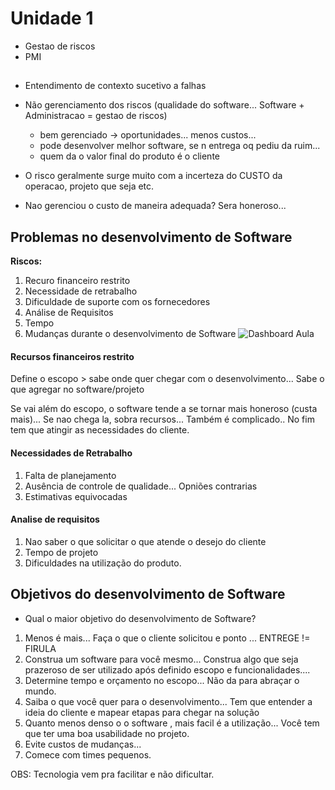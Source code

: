 # Unidade 1

- Gestao de riscos
- PMI

##

- Entendimento de contexto sucetivo a falhas

- Não gerenciamento dos riscos (qualidade do software... Software + Administracao = gestao de riscos)

  - bem gerenciado -> oportunidades... menos custos...
  - pode desenvolver melhor software, se n entrega oq pediu da ruim...
  - quem da o valor final do produto é o cliente

- O risco geralmente surge muito com a incerteza do CUSTO da operacao, projeto que seja etc.
- Nao gerenciou o custo de maneira adequada? Sera honeroso...

## Problemas no desenvolvimento de Software

**Riscos:**

1. Recuro financeiro restrito
2. Necessidade de retrabalho
3. Dificuldade de suporte com os fornecedores
4. Análise de Requisitos
5. Tempo
6. Mudanças durante o desenvolvimento de Software
   ![Dashboard Aula](image.png)

#### Recursos financeiros restrito

Define o escopo > sabe onde quer chegar com o desenvolvimento... Sabe o que agregar no software/projeto

Se vai além do escopo, o software tende a se tornar mais honeroso (custa mais)... Se nao chega la, sobra recursos... Também é complicado.. No fim tem que atingir as necessidades do cliente.

#### Necessidades de Retrabalho

1. Falta de planejamento
2. Ausência de controle de qualidade... Opniões contrarias
3. Estimativas equivocadas

#### Analise de requisitos

1. Nao saber o que solicitar o que atende o desejo do cliente
2. Tempo de projeto
3. Dificuldades na utilização do produto.

## Objetivos do desenvolvimento de Software

- Qual o maior objetivo do desenvolvimento de Software?

1. Menos é mais... Faça o que o cliente solicitou e ponto ... ENTREGE != FIRULA
2. Construa um software para você mesmo... Construa algo que seja prazeroso de ser utilizado após definido escopo e funcionalidades....
3. Determine tempo e orçamento no escopo... Não da para abraçar o mundo.
4. Saiba o que você quer para o desenvolvimento... Tem que entender a ideia do cliente e mapear etapas para chegar na solução
5. Quanto menos denso o o software , mais facil é a utilização... Você tem que ter uma boa usabilidade no projeto.
6. Evite custos de mudanças...
7. Comece com times pequenos.

OBS: Tecnologia vem pra facilitar e não dificultar.
